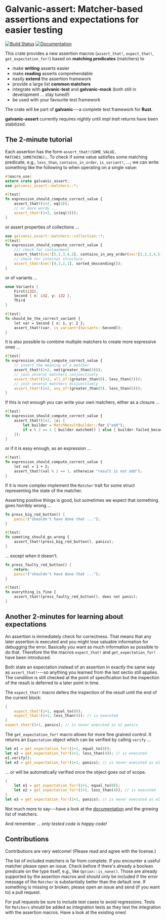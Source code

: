 Galvanic-assert: Matcher-based assertions and expectations for easier testing
=============================================================================
[![Build Status](https://travis-ci.org/mindsbackyard/galvanic-assert.svg?branch=master)](https://travis-ci.org/mindsbackyard/galvanic-assert)
[![Documentation](https://docs.rs/galvanic-assert/badge.svg)](https://docs.rs/galvanic-assert)

This crate provides a new assertion macros (`assert_that!`, `expect_that!`, `get_expectation_for!`) based on **matching predicates** (matchers) to
 * make **writing** asserts easier
 * make **reading** asserts comprehendable
 * easily **extend** the assertion framework
 * provide a large list **common matchers**
 * integrate with **galvanic-test** and **galvanic-mock** (both still in development ... stay tuned!)
 * be used with your favourite test framework

The crate will be part of **galvanic**---a complete test framework for **Rust**.

**galvanic-assert** currently requires *nightly* until *impl trait* returns have been stabilized.

The 2-minute tutorial
---------------------
Each assertion has the form `assert_that!(SOME_VALUE, MATCHES_SOMETHING);`.
To check if some value satisfies some matching predicate, e.g., `less_than`, `contains_in_order`, `is_variant!`, ...; we can write something like the following to when operating on a single value:
```rust
#[macro_use]
extern crate galvanic_assert;
use galvanic_assert::matchers::*;

#[test]
fn expression_should_compute_correct_value {
    assert_that!(1+2, eq(3));
    // or more wordy ...
    assert_that!(1+2, is(eq(3)));
}
```

or assert properties of collections ...
```rust
use galvanic_assert::matchers::collection::*;
#[test]
fn expression_should_compute_correct_value {
    /// check for containment
    assert_that!(vec![5,1,3,4,2], contains_in_any_order(vec![1,2,3,4,5]));
    // check for internal structure
    assert_that!(vec![4,3,2,1], sorted_descending());
}
```

or of variants ...
```rust
enum Variants {
    First(i32),
    Second { x: i32, y: i32 },
    Third
}

#[test]
fn should_be_the_correct_variant {
    let var = Second { x: 1, y: 2 };
    assert_that!(var, is_variant!(Variants::Second));
}
```

It is also possible to combine multiple matchers to create more expressive ones ...
```rust
#[test]
fn expression_should_compute_correct_value {
    // invert the meaning of a matcher
    assert_that!(1+2, not(greater_than(3)));
    // join several matchers conjunctively
    assert_that!(1+2, all_of!(greater_than(0), less_than(5)));
    // join several matchers disjunctively
    assert_that!(1+2, any_of!(greater_than(5), less_than(5)));
}
```

If this is not enough you can write your own matchers, either as a closure ...
```rust
#[test]
fn expression_should_compute_correct_value {
    assert_that!(1+2, |x| {
        let builder = MatchResultBuilder::for_("odd");
        if x % 2 == 1 { builder.matched() } else { builder.failed_because("result is not odd") }
    });
}
```

or if it is easy enough, as an expression ...
```rust
#[test]
fn expression_should_compute_correct_value {
    let val = 1 + 2;
    assert_that!(val % 2 == 1, otherwise "result is not odd");
}
```
If it is more complex implement the `Matcher` trait for some struct representing the state of the matcher.

Asserting positive things is good, but sometimes we expect that something goes horribly wrong ...
```rust
fn press_big_red_button() {
    panic!("shouldn't have done that ...");
}

#[test]
fn someting_should_go_wrong {
    assert_that!(press_big_red_button(), panics);
}
```

... except when it doesn't.
```rust
fn press_faulty_red_button() {
    return;
    panic!("shouldn't have done that ...");
}

#[test]
fn everything_is_fine {
    assert_that!(press_faulty_red_button(), does not panic);
}
```

Another 2-minutes for learning about expectations
-------------------------------------------------
An assertion is immediately check for correctness.
That means that any later assertion is executed and you might lose valuable information for debugging the error.
Basically you want as much information as possible to do that.
Therefore the the macros `expect_that!` and `get_expectation_for!` have been introduced.

Both state an expectation instead of an assertion in exactly the same way as `assert_that!`---so anything you learned from the last sectio still applies.
The condition is still checked at the point of specification but the inspection of the result is deferred to a later point in time.

The `expect_that!` macro defers the inspection of the result until the end of the current block:
```rust
{
    expect_that!(1+1, equal_to(0));
    expect_that!(1+1, less_than(4)); // is executed
}
expect_that!(1+1, panics); // is never executed as e1 panics
```

The `get_expectation_for!` macro allows for more fine grained control.
It returns an `Expectation` object which can be verified by calling `verify` ...
```rust
let e1 = get_expectation_for!(1+1, equal_to(0));
let e2 = get_expectation_for!(1+1, less_than(4)); // is executed
e1.verify();
let e3 = get_expectation_for!(1+1, panics); // is never executed as e1 panics
```
... or will be automatically verified once the object goes out of scope.
```rust
{
    let e1 = get_expectation_for!(1+1, equal_to(0));
    let e2 = get_expectation_for!(1+1, less_than(4)); // is executed
}
let e3 = get_expectation_for!(1+1, panics); // is never executed as e1 panics
```

Not much more to say---have a look at the [documentation](https://docs.rs/galvanic-assert) and the growing list of matchers.

And remember ...
*only tested code is happy code!*

Contributions
-------------
Contributions are very welcome! (Please read and agree with the license.)

The list of included matchers is far from complete.
If you encounter a useful matcher please open an issue.
Check before if there's already a boolean predicate on the type itself, e.g., like `Option::is_none()`.
Those are already supported by the assertion macros and should only be included if the error message of the `Matcher` is substantially better than the default one.
If something is missing or broken, please open an issue and send (if you want to) a pull request.

For pull requests be sure to include test cases to avoid regressions.
Tests for `Matchers` should be added as integration tests as they test the integration with the assertion macros.
Have a look at the existing ones!
